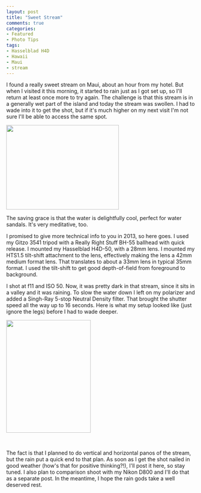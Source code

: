 ```yaml
---
layout: post
title: "Sweet Stream"
comments: true
categories:
- Featured
- Photo Tips
tags:
- Hasselblad H4D
- Hawaii
- Maui
- stream
---
```

I found a really sweet stream on Maui, about an hour from my hotel. But when I visited it this morning, it started to rain just as I got set up, so I'll return at least once more to try again. The challenge is that this stream is in a generally wet part of the island and today the stream was swollen. I had to wade into it to get the shot, but if it's much higher on my next visit I'm not sure I'll be able to access the same spot.

<a href="http://blog.lesterpickerphoto.com/wp-content/uploads/2013/02/A0024557.jpg"><img class="alignnone size-medium wp-image-2605" title="A0024557" src="http://blog.lesterpickerphoto.com/wp-content/uploads/2013/02/A0024557-300x225.jpg" alt="" width="300" height="225"></a>

The saving grace is that the water is delightfully cool, perfect for water sandals. It's very meditative, too.

I promised to give more technical info to you in 2013, so here goes. I used my Gitzo 3541 tripod with a Really Right Stuff BH-55 ballhead with quick release. I mounted my Hasselblad H4D-50, with a 28mm lens. I mounted my HTS1.5 tilt-shift attachment to the lens, effectively making the lens a 42mm medium format lens. That translates to about a 33mm lens in typical 35mm format. I used the tilt-shift to get good depth-of-field from foreground to background.

I shot at f11 and ISO 50. Now, it was pretty dark in that stream, since it sits in a valley and it was raining. To slow the water down I left on my polarizer and added a Singh-Ray 5-stop Neutral Density filter. That brought the shutter speed all the way up to 16 seconds. Here is what my setup looked like (just ignore the legs) before I had to wade deeper.

<a href="http://blog.lesterpickerphoto.com/wp-content/uploads/2013/02/photo.jpg"><img class="size-medium wp-image-2607" title="photo" src="http://blog.lesterpickerphoto.com/wp-content/uploads/2013/02/photo-e1360788033315-225x300.jpg" alt="" width="225" height="300"></a>

 

The fact is that I planned to do vertical and horizontal panos of the stream, but the rain put a quick end to that plan. As soon as I get the shot nailed in good weather (how's that for positive thinking?!), I'll post it here, so stay tuned. I also plan to comparison shoot with my Nikon D800 and I'll do that as a separate post. In the meantime, I hope the rain gods take a well deserved rest.

 